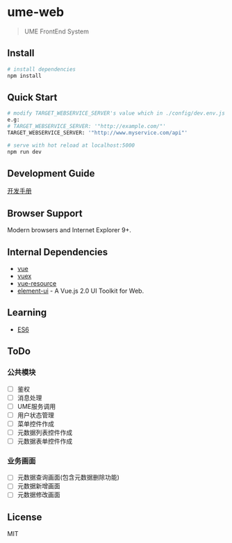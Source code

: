 # ume-web

> UME FrontEnd System

## Install
``` bash
# install dependencies
npm install
```

## Quick Start
``` bash
# modify TARGET_WEBSERVICE_SERVER's value which in ./config/dev.env.js file
e.g:
# TARGET_WEBSERVICE_SERVER: '"http://example.com/"'
TARGET_WEBSERVICE_SERVER: '"http://www.myservice.com/api"'

# serve with hot reload at localhost:5000
npm run dev
```

## Development Guide
[开发手册](https://github.com/bluejfox/ume.js/blob/master/doc/GUIDE.md)

## Browser Support
Modern browsers and Internet Explorer 9+.

## Internal Dependencies
* [vue](https://github.com/vuejs/vue)
* [vuex](https://github.com/vuejs/vuex)
* [vue-resource](https://github.com/pagekit/vue-resource)
* [element-ui](https://github.com/ElemeFE/element) - A Vue.js 2.0 UI Toolkit for Web.

## Learning
* [ES6](http://es6.ruanyifeng.com/)

## ToDo
### 公共模块
- [ ] 鉴权
- [ ] 消息处理
- [ ] UME服务调用
- [ ] 用户状态管理
- [ ] 菜单控件作成
- [ ] 元数据列表控件作成
- [ ] 元数据表单控件作成
### 业务画面
- [ ] 元数据查询画面(包含元数据删除功能)
- [ ] 元数据新增画面
- [ ] 元数据修改画面

## License
MIT
